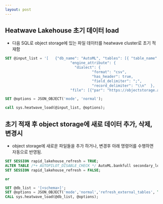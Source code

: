 ```yaml
---
layout: post
---
```


## Heatwave Lakehouse 초기 데이터 load

- 다음 SQL로 object storage에 있는 파일 데이터를 heatwave cluster로 초기 적재함
  
```sql
SET @input_list = '[   {"db_name": "AutoML", "tables": [{ "table_name": "bank_marketing",    
                              "engine_attribute": {       
                                "dialect": {         
                                        "format": "csv",
                                        "has_header": true,
                                        "field_delimiter": ";", 
                                        "record_delimiter": "\\n"  },   
                              "file": [{"par": "https://objectstorage.ap-chuncheon-1.oraclecloud.com/p/~~~/b/ml-lake-test/o/", "pattern" : "bank.*"}]     }   }]} ]';

SET @options = JSON_OBJECT('mode', 'normal');

call sys.heatwave_load(@input_list, @options);
```

## 초기 적재 후 object storage에 새로 데이터 추가, 삭제, 변경시

- object storage에 새로운 파일들을 추가 하거나, 변경후 아래 명령어를 수행하면 자동으로 반영됨.
  
```sql
SET SESSION rapid_lakehouse_refresh = TRUE;
ALTER TABLE /*+ AUTOPILOT_DISABLE_CHECK */ AutoML.bankfull secondary_load;
SET SESSION rapid_lakehouse_refresh = FALSE;

or 

SET @db_list = '[<schema>]';
SET @options = JSON_OBJECT('mode','normal','refresh_external_tables', TRUE,'include_list',JSON_ARRAY(<tables>));
CALL sys.heatwave_load(@db_list, @options);
```


